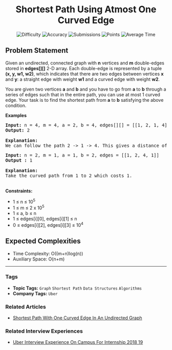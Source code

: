 <h1 align="center">Shortest Path Using Atmost One Curved Edge</h1>

<p align="center">
  <img alt="Difficulty" title="Difficulty" src="https://custom-icon-badges.demolab.com/badge/Difficulty: Hard-1F222E?style=for-the-badge&logoColor=white&logo=fire"/>
  <img alt="Accuracy" title="Accuracy" src="https://custom-icon-badges.demolab.com/badge/Accuracy: 59.43%25-1F222E?style=for-the-badge&logoColor=white&logo=target"/>
  <img alt="Submissions" title="Submissions" src="https://custom-icon-badges.demolab.com/badge/Submissions: 18K+-1F222E?style=for-the-badge&logoColor=white&logo=repo"/>
  <img alt="Points" title="Points" src="https://custom-icon-badges.demolab.com/badge/Points: 8-1F222E?style=for-the-badge&logoColor=white&logo=award"/>
  <img alt="Average Time" title="Average Time" src="https://custom-icon-badges.demolab.com/badge/Average%20Time: N/A-1F222E?style=for-the-badge&logoColor=white&logo=clock"/>
</p>

## Problem Statement

Given an undirected, connected graph with <b>n</b> vertices and <b>m</b> double-edges stored in <b>edges[][]</b> 2-D array. Each double-edge is represented by a tuple <b>(x, y, w1, w2)</b>, which indicates that there are two edges between vertices <b>x</b> and <b>y</b>: a straight edge with weight <b>w1</b> and a curved edge with weight <b>w2</b>.

You are given two vertices <b>a</b> and <b>b</b> and you have to go from <b>a</b> to <b>b</b> through a series of edges such that in the entire path, you can use at most 1 curved edge. Your task is to find the shortest path from <b>a</b> to <b>b</b> satisfying the above condition.

<b>Examples</b>

<pre><b>Input: </b>n = 4, m = 4, a = 2, b = 4, edges[][] = [[1, 2, 1, 4], [1, 3, 2, 4],[1, 4, 3, 1], [2, 4, 6, 5]]
<b>Output: </b>2
<br><b>Explanation:</b>
We can follow the path 2 -> 1 -> 4. This gives a distance of 1+3 = 4 if we follow all straight paths. But we can take the curved path  from 1 -> 4, which costs 1. This will result in a cost of 1 + 1 = 2
</pre>

<pre><b>Input: </b>n = 2, m = 1, a = 1, b = 2, edges = [[1, 2, 4, 1]]
<b>Output : </b>1

<b>Explanation:</b>
Take the curved path from 1 to 2 which costs 1. 
</pre>

<br><b>Constraints:</b>

- 1 ≤ n ≤ 10<sup>5</sup>
- 1 ≤ m ≤ 2 x 10<sup>5</sup>
- 1 ≤ a, b ≤ n
- 1 ≤ edges[i][0], edges[i][1] ≤ n
- 0 ≤ edges[i][2], edges[i][3] ≤ 10<sup>4</sup>

## Expected Complexities
- Time Complexity: O((m+n)log(n))
- Auxiliary Space: O(n+m)

<hr>

### Tags
- **Topic Tags:** `Graph` `Shortest Path` `Data Structures` `Algorithms`
- **Company Tags:** `Uber`

### Related Articles
- [Shortest Path With One Curved Edge In An Undirected Graph](https://www.geeksforgeeks.org/shortest-path-with-one-curved-edge-in-an-undirected-graph/)

### Related Interview Experiences
- [Uber Interview Experience On Campus For Internship 2018 19](https://www.geeksforgeeks.org/uber-interview-experience-on-campus-for-internship-2018-19/)
